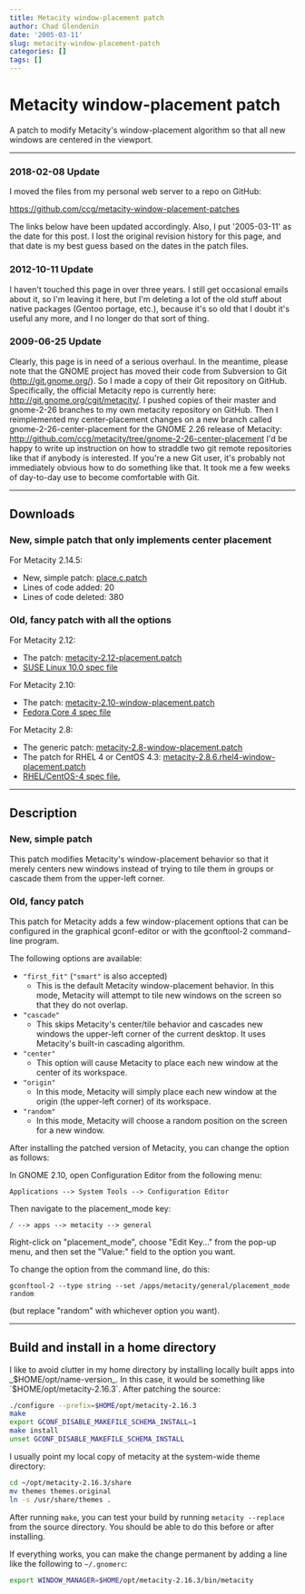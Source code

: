 ```yaml
---
title: Metacity window-placement patch
author: Chad Glendenin
date: '2005-03-11'
slug: metacity-window-placement-patch
categories: []
tags: []
---
```


# Metacity window-placement patch

A patch to modify Metacity's window-placement algorithm so that all new windows are centered in the viewport.

---

### 2018-02-08 Update

I moved the files from my personal web server to a repo on GitHub:

https://github.com/ccg/metacity-window-placement-patches

The links below have been updated accordingly.
Also, I put '2005-03-11' as the date for this post. I lost the original revision
history for this page, and that date is my best guess based on the dates in the
patch files.

### 2012-10-11 Update

I haven't touched this page in over three years. I still get occasional emails about it, so I'm leaving it here, but I'm deleting a lot of the old stuff about native packages (Gentoo portage, etc.), because it's so old that I doubt it's useful any more, and I no longer do that sort of thing.

### 2009-06-25 Update

Clearly, this page is in need of a serious overhaul. In the meantime, please note that the GNOME project has moved their code from Subversion to Git (http://git.gnome.org/). So I made a copy of their Git repository on GitHub. Specifically, the official Metacity repo is currently here: http://git.gnome.org/cgit/metacity/. I pushed copies of their master and gnome-2-26 branches to my own metacity repository on GitHub. Then I reimplemented my center-placement changes on a new branch called gnome-2-26-center-placement for the GNOME 2.26 release of Metacity: http://github.com/ccg/metacity/tree/gnome-2-26-center-placement I'd be happy to write up instruction on how to straddle two git remote repositories like that if anybody is interested. If you're a new Git user, it's probably not immediately obvious how to do something like that. It took me a few weeks of day-to-day use to become comfortable with Git.

---

## Downloads

### New, simple patch that only implements center placement

For Metacity 2.14.5:

* New, simple patch: [place.c.patch](https://raw.githubusercontent.com/ccg/metacity-window-placement-patches/master/2.14/place.c.patch)
* Lines of code added: 20
* Lines of code deleted: 380

### Old, fancy patch with all the options

For Metacity 2.12:

* The patch: [metacity-2.12-placement.patch](https://raw.githubusercontent.com/ccg/metacity-window-placement-patches/master/2.12/metacity-2.12-placement.patch)
* [SUSE Linux 10.0 spec file](https://raw.githubusercontent.com/ccg/metacity-window-placement-patches/master/2.12/metacity.spec)

For Metacity 2.10:

* The patch: [metacity-2.10-window-placement.patch](https://raw.githubusercontent.com/ccg/metacity-window-placement-patches/master/2.10/metacity-2.10-window-placement.patch)
* [Fedora Core 4 spec file](https://raw.githubusercontent.com/ccg/metacity-window-placement-patches/master/2.10/metacity.spec)

For Metacity 2.8:

* The generic patch: [metacity-2.8-window-placement.patch](https://raw.githubusercontent.com/ccg/metacity-window-placement-patches/master/2.8/metacity-2.8-window-placement.patch)
* The patch for RHEL 4 or CentOS 4.3: [metacity-2.8.6.rhel4-window-placement.patch](https://raw.githubusercontent.com/ccg/metacity-window-placement-patches/master/2.8-rhel4/metacity-2.8.6.rhel4-window-placement.patch)
* [RHEL/CentOS-4 spec file.](https://raw.githubusercontent.com/ccg/metacity-window-placement-patches/master/2.8-rhel4/metacity.spec)

---

## Description

### New, simple patch

This patch modifies Metacity's window-placement behavior so that it merely centers new windows instead of trying to tile them in groups or cascade them from the upper-left corner.

### Old, fancy patch

This patch for Metacity adds a few window-placement options that can be configured in the graphical gconf-editor or with the gconftool-2 command-line program.

The following options are available:


* `"first_fit"` (`"smart"` is also accepted)
  + This is the default Metacity window-placement behavior. In this mode, Metacity will attempt to tile new windows on the screen so that they do not overlap. 
* `"cascade"`
  + This skips Metacity's center/tile behavior and cascades new windows the upper-left corner of the current desktop. It uses Metacity's built-in cascading algorithm. 
* `"center"`
  + This option will cause Metacity to place each new window at the center of its workspace. 
* `"origin"`
  + In this mode, Metacity will simply place each new window at the origin (the upper-left corner) of its workspace. 
* `"random"`
  + In this mode, Metacity will choose a random position on the screen for a new window. 

After installing the patched version of Metacity, you can change the option as follows:

In GNOME 2.10, open Configuration Editor from the following menu:

`Applications --> System Tools --> Configuration Editor`

Then navigate to the placement_mode key:

`/ --> apps --> metacity --> general`

Right-click on "placement_mode", choose "Edit Key..." from the pop-up menu, and then set the "Value:" field to the option you want.

To change the option from the command line, do this:

`gconftool-2 --type string --set /apps/metacity/general/placement_mode random`

(but replace "random" with whichever option you want).

---

## Build and install in a home directory

I like to avoid clutter in my home directory by installing locally built apps into _$HOME/opt/name-version_. In this case, it would be something like `$HOME/opt/metacity-2.16.3`. After patching the source:

```sh
./configure --prefix=$HOME/opt/metacity-2.16.3
make
export GCONF_DISABLE_MAKEFILE_SCHEMA_INSTALL=1
make install
unset GCONF_DISABLE_MAKEFILE_SCHEMA_INSTALL
```

I usually point my local copy of metacity at the system-wide theme directory:

```sh
cd ~/opt/metacity-2.16.3/share
mv themes themes.original
ln -s /usr/share/themes .
```
After running `make`, you can test your build by running `metacity --replace` from the source directory. You should be able to do this before or after installing.

If everything works, you can make the change permanent by adding a line like the following to `~/.gnomerc`:

```sh
export WINDOW_MANAGER=$HOME/opt/metacity-2.16.3/bin/metacity
```
